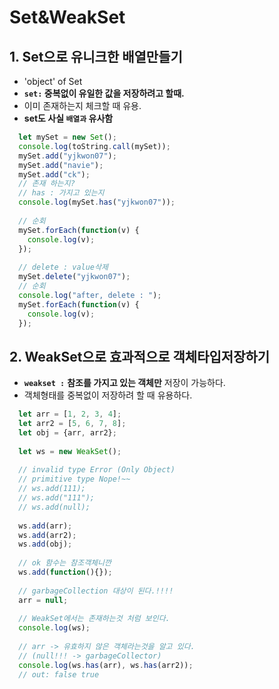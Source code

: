 # Set&WeakSet

## 1. Set으로 유니크한 배열만들기

- 'object' of Set
- __`set:` 중복없이 유일한 값을 저장하려고 할때.__
- 이미 존재하는지 체크할 때 유용.
- __set도 사실 `배열과` 유사함__

```javascript
  let mySet = new Set();
  console.log(toString.call(mySet));
  mySet.add("yjkwon07");
  mySet.add("navie");
  mySet.add("ck");
  // 존재 하는지?
  // has : 가지고 있는지
  console.log(mySet.has("yjkwon07"));
  
  // 순회
  mySet.forEach(function(v) {
    console.log(v);
  });
  
  // delete : value삭제
  mySet.delete("yjkwon07");
  // 순회
  console.log("after, delete : ");
  mySet.forEach(function(v) {
    console.log(v);
  });
```

## 2. WeakSet으로 효과적으로 객체타입저장하기

- **`weakset :`** **참조를 가지고 있는 객체만** 저장이 가능하다.
- 객체형태를 중복없이 저장하려 할 때 유용하다.

```javascript
  let arr = [1, 2, 3, 4];
  let arr2 = [5, 6, 7, 8];
  let obj = {arr, arr2};
  
  let ws = new WeakSet();
  
  // invalid type Error (Only Object)
  // primitive type Nope!~~
  // ws.add(111);
  // ws.add("111");
  // ws.add(null);
  
  ws.add(arr);
  ws.add(arr2);
  ws.add(obj);
  
  // ok 함수는 참조객체니깐
  ws.add(function(){});
  
  // garbageCollection 대상이 된다.!!!!
  arr = null; 
  
  // WeakSet에서는 존재하는것 처럼 보인다.
  console.log(ws);
  
  // arr -> 유효하지 않은 객체라는것을 알고 있다.
  // (null!!! -> garbageCollector) 
  console.log(ws.has(arr), ws.has(arr2));
  // out: false true
```

